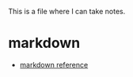 This is a file where I can take notes.

# markdown
* [markdown reference](https://github.com/adam-p/markdown-here/wiki/Markdown-Cheatsheet)
